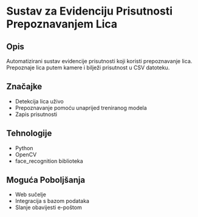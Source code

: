 # Sustav za Evidenciju Prisutnosti Prepoznavanjem Lica

## Opis

Automatizirani sustav evidencije prisutnosti koji koristi prepoznavanje lica. Prepoznaje lica putem kamere i bilježi prisutnost u CSV datoteku.

## Značajke

-   Detekcija lica uživo
-   Prepoznavanje pomoću unaprijed treniranog modela
-   Zapis prisutnosti

## Tehnologije

-   Python
-   OpenCV
-   face_recognition biblioteka

## Moguća Poboljšanja

-   Web sučelje
-   Integracija s bazom podataka
-   Slanje obavijesti e-poštom
